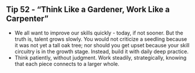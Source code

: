 ## Tip 52 - “Think Like a Gardener, Work Like a Carpenter”

- We all want to improve our skills quickly - today, if not sooner. But the truth is, talent grows slowly. You would not criticize a seedling because it was not yet a tall oak tree; nor should you get upset because your skill circuitry is in the growth stage. Instead, build it with daily deep practice.
- Think patiently, without judgment. Work steadily, strategically, knowing that each piece connects to a larger whole.